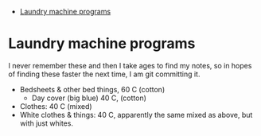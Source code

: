 <!-- START doctoc generated TOC please keep comment here to allow auto update -->
<!-- DON'T EDIT THIS SECTION, INSTEAD RE-RUN doctoc TO UPDATE -->

- [Laundry machine programs](#laundry-machine-programs)

<!-- END doctoc generated TOC please keep comment here to allow auto update -->

# Laundry machine programs

I never remember these and then I take ages to find my notes, so in hopes
of finding these faster the next time, I am git committing it.

- Bedsheets & other bed things, 60 C (cotton)
  - Day cover (big blue) 40 C, (cotton)
- Clothes: 40 C (mixed)
- White clothes & things: 40 C, apparently the same mixed as above, but
  with just whites.
